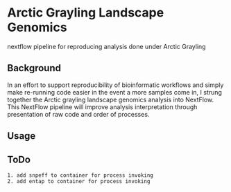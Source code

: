 # Arctic Grayling Landscape Genomics

nextflow pipeline for reproducing analysis done under Arctic Grayling

## Background

In an effort to support reproducibility of bioinformatic workflows and simply make re-running code easier in the event a more samples come in, 
I strung together the Arctic grayling landscape genomics analysis into NextFlow. This NextFlow pipeline will improve 
analysis interpretation through presentation of raw code and order of processes. 

## Usage


## ToDo
	1. add snpeff to container for process invoking
	2. add entap to container for process invoking 
